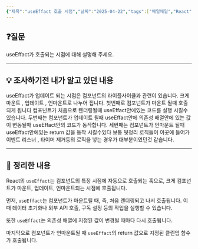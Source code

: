 ```yaml
---
{"제목":"useEffact 호출 시점","날짜":"2025-04-22","tags":["매일메일","React"],"dg-publish":true,"permalink":"/v2/매일메일/useEffact 호출 시점/","dgPassFrontmatter":true}
---
```


## ❓질문

useEffact가 호출되는 시점에 대해 설명해 주세요.

---
## 💡 조사하기전 내가 알고 있던 내용

useEffact가 업데이트 되는 시점은 컴포넌트의 라이플사이클과 관련이 있습니다.
크게 마운트 , 업데이트 , 언마운트로 나누어 집니다.
첫번째로 컴포넌트가 마운트 될때 호출되게 됩니다 컴포넌트가 처음으로 렌더링될때 useEffact안에있는 코드를 실행 시킬수있습니다.
두번째는 컴포넌트가 업데이트 될때 useEffact안에 의존성 배열안에 있는 값이 변동될때 useEffact안의 코드가 동작합니다.
세번째는 컴포넌트가 언마운트 될때 useEffact안에있는 return 값을 동작 시킬수있다 보통 뒷정리 로직들이 이곳에 들어가 이벤트 리스너 , 타이머 제거등의 로직을 넣는 경우가 대부분이였던것 같습니다.

---
## 🏫 정리한 내용

React의 `useEffact`는 컴포넌트의 특정 시점에 자동으로 호출되는 훅으로, 크게 컴포넌트가 마운트, 업데이트, 언마운트되는 시점에 호출됩니다.

먼저, `useEffact`는 컴포넌트가 마운트될 때, 즉, 처음 렌더링되고 나서 호출됩니다. 이때 데이터 초기화나 외부 API 호출, 구독 설정 등의 작업을 실행할 수 있습니다.

또한 `useEffact`는 의존성 배열에 지정된 값이 변경될 때마다 다시 호출됩니다.

마지막으로 컴포넌트가 언마운트될 때 `useEffact`의 return 값으로 지정된 클린업 함수가 호출됩니다.

